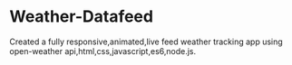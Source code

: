 # Weather-Datafeed
Created a fully responsive,animated,live feed weather tracking app using open-weather api,html,css,javascript,es6,node.js.
